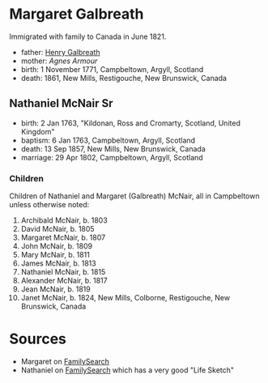 # Margaret Galbreath

Immigrated with family to Canada in June 1821.

- father: [Henry Galbreath](galbreath-henry-1739.md)
- mother: *Agnes Armour*
- birth: 1 November 1771, Campbeltown, Argyll, Scotland
- death: 1861, New Mills, Restigouche, New Brunswick, Canada

## Nathaniel McNair Sr

- birth: 2 Jan 1763, "Kildonan, Ross and Cromarty, Scotland, United Kingdom"
- baptism: 6 Jan 1763, Campbeltown, Argyll, Scotland
- death: 13 Sep 1857, New Mills, New Brunswick, Canada
- marriage: 29 Apr 1802, Campbeltown, Argyll, Scotland

### Children

Children of Nathaniel and Margaret (Galbreath) McNair, all in Campbeltown unless otherwise noted:

1. Archibald McNair, b. 1803
2. David McNair, b. 1805
3. Margaret McNair, b. 1807
4. John McNair, b. 1809
5. Mary McNair, b. 1811
6. James McNair, b. 1813
7. Nathaniel McNair, b. 1815
8. Alexander McNair, b. 1817
9. Jean McNair, b. 1819
10. Janet McNair, b. 1824, New Mills, Colborne, Restigouche, New Brunswick, Canada

# Sources

- Margaret on [FamilySearch](https://www.familysearch.org/tree/person/details/L2M9-JSL)
- Nathaniel on [FamilySearch](https://www.familysearch.org/tree/person/details/KNQP-W24) which has a very good "Life Sketch"
